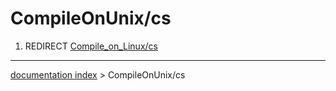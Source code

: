 # CompileOnUnix/cs
1.  REDIRECT [Compile\_on\_Linux/cs](Compile_on_Linux/cs.md)

---
[documentation index](../README.md) > CompileOnUnix/cs
